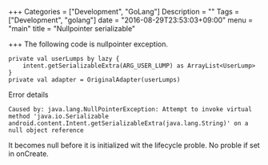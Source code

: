 +++
Categories = ["Development", "GoLang"]
Description = ""
Tags = ["Development", "golang"]
date = "2016-08-29T23:53:03+09:00"
menu = "main"
title = "Nullpointer serializable"

+++
The following code is nullpointer exception.

```
private val userLumps by lazy {
    intent.getSerializableExtra(ARG_USER_LUMP) as ArrayList<UserLump>
}
private val adapter = OriginalAdapter(userLumps)
```

Error details
```
Caused by: java.lang.NullPointerException: Attempt to invoke virtual method 'java.io.Serializable android.content.Intent.getSerializableExtra(java.lang.String)' on a null object reference
```

It becomes null before it is initialized wit the lifecycle proble. No proble if set in onCreate.
